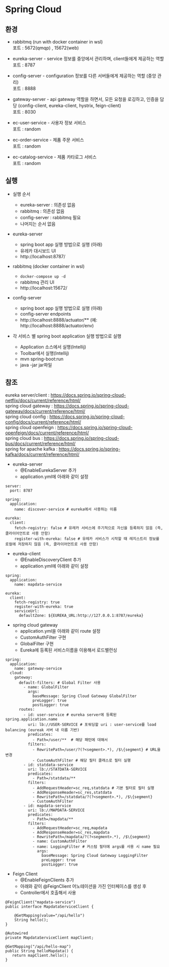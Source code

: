 # Spring Cloud

## 환경

* rabbitmq (run with docker container in wsl)  
포트 : 5672(qmqp) , 15672(web)  

* eureka-server - service 정보를 중앙에서 관리하며, client들에게 제공하는 역할  
포트 : 8787

* config-server - configuration 정보를 다른 서버들에게 제공하는 역할 (중앙 관리)  
포트 : 8888

* gateway-server - api gateway 역할을 하면서, 모든 요청을 로깅하고, 인증을 담당 (config-client, eureka-client, hystrix, feign-client)  
포트 : 8030

* ec-user-service - 사용자 정보 서비스  
포트 : random  

* ec-order-service - 제품 주문 서비스  
포트 : random  

* ec-catalog-service - 제품 카타로그 서비스  
포트 : random  


## 실행

* 실행 순서
    - eureka-server : 의존성 없음
    - rabbitmq : 의존성 없음
    - config-server : rabbitmq 필요
    - 나머지는 순서 없음 
    
* eureka-server  
    - spring boot app 실행 방법으로 실행 (아래)  
    - 유레카 대시보드 UI 
    - http://localhost:8787/  

* rabbitmq (docker container in wsl)
    - `docker-compose up -d` 
    - rabbitmq 관리 UI   
    - http://localhost:15672/  

* config-server  
    - spring boot app 실행 방법으로 실행 (아래)  
    - config-server endpoints
    - http://localhost:8888/actuator/** (예: http://localhost:8888/actuator/env)  

* 각 서비스 별 spring boot application 실행 방법으로 실행   
    - Application 소스에서 실행(Intellij)  
    - Toolbar에서 실행(Intellij)  
    - mvn spring-boot:run  
    - java -jar jar파일  


## 참조
eureka server/client : https://docs.spring.io/spring-cloud-netflix/docs/current/reference/html/  
spring cloud gateway : https://docs.spring.io/spring-cloud-gateway/docs/current/reference/html/  
spring cloud config : https://docs.spring.io/spring-cloud-config/docs/current/reference/html/  
spring cloud openfeign : https://docs.spring.io/spring-cloud-openfeign/docs/current/reference/html/  
spring cloud bus : https://docs.spring.io/spring-cloud-bus/docs/current/reference/html/  
spring for apache kafka : https://docs.spring.io/spring-kafka/docs/current/reference/html/  

* eureka-server
    - @EnableEurekaServer 추가  
    - application.yml에 아래와 같이 설정  
```
server:
  port: 8787

spring:
  application:
    name: discover-service # eureka에서 사용하는 이름

eureka:
  client:
    fetch-registry: false # 유레카 서비스에 주기적으로 자신을 등록하지 않음 (즉, 클라이어언트로 사용 안함)
    register-with-eureka: false # 유레카 서비스가 시작할 때 레지스트리 정보를 로컬에 저장하지 않음 (즉, 클라이어언트로 사용 안함)
```

* eureka-client
    - @EnableDiscoveryClient 추가  
    - application.yml에 아래와 같이 설정  
    
```
spring:
  application:
    name: mapdata-service

eureka:
  client:
    fetch-registry: true
    register-with-eureka: true
    serviceUrl:
      defaultZone: ${EUREKA_URL:http://127.0.0.1:8787/eureka}
```

* spring cloud gateway
    - application.yml을 아래와 같이 route 설정    
    - CustomAuthFilter 구현  
    - GlobalFilter 구현  
    - Eureka에 등록된 서비스이름을 이용해서 로드밸런싱   
```
spring:
  application:
    name: gateway-service
  cloud:
    gateway:
      default-filters: # Global Filter 사용
        - name: GlobalFilter
          args:
            baseMessage: Spring Cloud Gateway GlobalFilter
            preLogger: true
            postLogger: true
      routes:
        - id: user-service # eureka server에 등록된 spring.application.name
          uri: lb://USER-SERVICE # 포워딩할 uri : user-service를 load balancing (eureak 서버 내 이름 기반)
          predicates:
            - Path=/user/**  # 해당 패턴에 대해서
          filters:
            - RewritePath=/user/?(?<segment>.*), /$\{segment} # URL을 변경
            - CustomAuthFilter # 해당 필터 클래스로 필터 실행
        - id: statdata-service
          uri: lb://STATDATA-SERVICE
          predicates:
            - Path=/statdata/**
          filters:
            - AddRequestHeader=sc_req,statdata # 기본 필터로 필터 실행
            - AddResponseHeader=sc_res,statdata
            - RewritePath=/statdata/?(?<segment>.*), /$\{segment}
            - CustomAuthFilter
        - id: mapdata-service
          uri: lb://MAPDATA-SERVICE
          predicates:
            - Path=/mapdata/**
          filters:
            - AddRequestHeader=sc_req,mapdata
            - AddResponseHeader=sc_res,mapdata
            - RewritePath=/mapdata/?(?<segment>.*), /$\{segment}
            - name: CustomAuthFilter
            - name: LoggingFilter # 커스텀 필터에 args를 사용 시 name 필요
              args:
                baseMessage: Spring Cloud Gateway LoggingFilter
                preLogger: true
                postLogger: true
```

* Feign Client  
    - @EnableFeignClients 추가  
    - 아래와 같이 @FeignClient 어노테이션을 가진 인터페이스를 생성 후
    - Controller에서 호출해서 사용

```
@FeignClient("mapdata-service")
public interface MapdataServiceClient {

    @GetMapping(value="/api/hello")
    String hello();
}

```
```    
@Autowired
private MapdataServiceClient mapClient;

@GetMapping("/api/hello-map")
public String helloMapdata() {
   return mapClient.hello();
}
```
